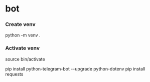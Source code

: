 # bot

### Create venv
python -m venv .

### Activate venv
source bin/activate


pip install python-telegram-bot --upgrade python-dotenv
pip install requests
